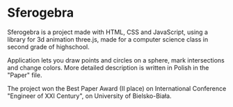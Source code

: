# Sferogebra

Sferogebra is a project made with HTML, CSS and JavaScript, using a library for 3d animation three.js, made for a computer science class in second grade of highschool.

Application lets you draw points and circles on a sphere, mark intersections and change colors. More detailed description is written in Polish in the "Paper" file.

The project won the Best Paper Award (II place) on International Conference "Engineer of XXI Century", on University of Bielsko-Biała.
